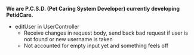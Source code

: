 **We are P.C.S.D. (Pet Caring System Developer) currently developing PetidCare.**

- editUser in UserController
    - Receive changes in request body, send back bad request if user is not found or new username is taken 
    - Not accounted for empty input yet and something feels off
